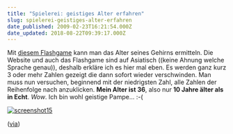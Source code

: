 ```yaml
---
title: "Spielerei: geistiges Alter erfahren"
slug: spielerei-geistiges-alter-erfahren
date_published: 2009-02-23T16:21:54.000Z
date_updated: 2018-08-22T09:39:17.000Z
---
```


Mit [diesem Flashgame](http://flashfabrica.com/f_learning/brain/brain.html) kann man das Alter seines Gehirns ermitteln. Die Website und auch das Flashgame sind auf Asiatisch ((keine Ahnung welche Sprache genau)), deshalb erkläre ich es hier mal eben. Es werden ganz kurz 3 oder mehr Zahlen gezeigt die dann sofort wieder verschwinden. Man muss nun versuchen, beginnend mit der niedrigsten Zahl, alle Zahlen der Reihenfolge nach anzuklicken. **Mein Alter ist 36**, also nur **10 Jahre älter als in Echt**. *Wow*. Ich bin wohl geistige Pampe... :-(

[![screenshot15](//picdump.thafaker.de/2009/02/screenshot15.jpeg)](http://flashfabrica.com/f_learning/brain/brain.html)

([via](http://www.nerdcore.de/wp/2009/02/21/mein-gehirn-ist-27-jahre-alt/))
